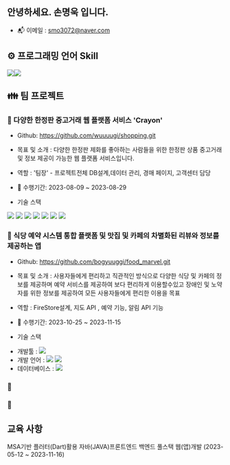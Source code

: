 ## 안녕하세요. 손명욱 입니다.

- 📬 이메일 : smo3072@naver.com
  

## ⚙ 프로그래밍 언어 Skill

<img src ="https://img.shields.io/badge/c-%2300599C.svg?style=for-the-badge&logo=c&logoColor=white"><img src ="https://img.shields.io/badge/java-%23ED8B00.svg?style=for-the-badge&logo=openjdk&logoColor=white">


## 👪 팀 프로젝트

### 📕 다양한 한정판 중고거래 웹 플랫폼 서비스 'Crayon'
- Github: https://github.com/wuuuugi/shopping.git
  
- 목표 및 소개 : 다양한 한정판 제화를 좋아하는 사람들을 위한 한정판 상품 중고거래 및 정보 제공이 가능한 웹 플랫폼 서비스입니다.
  
- 역할 :  '팀장' - 프로젝트전체 DB설계,데이터 관리, 경매 페이지, 고객센터 담당
  
- 📆 수행기간: 2023-08-09 ~ 2023-08-29

- 기술 스택
<div><img src="https://img.shields.io/badge/Spring Boot-6DB33F?style=for-the-badge&logo=Spring Boot&logoColor=white">
<img src="https://img.shields.io/badge/HTML-0175C2?style=for-the-badge&logo=dart&logoColor=white"> 
<img src="https://img.shields.io/badge/CSS-1572B6?style=for-the-badge&logo=CSS3&logoColor=white">  
<img src="https://img.shields.io/badge/Java Script-F7DF1E?style=for-the-badge&logo=JavaScript&logoColor=white">
<img src="https://img.shields.io/badge/Vue.js-4FC08D?style=for-the-badge&logo=Vue.js&logoColor=white">  
<img src="https://img.shields.io/badge/jQuery-0769AD?style=for-the-badge&logo=jQuery&logoColor=white">
<img src="https://img.shields.io/badge/MySQL-4479A1?style=for-the-badge&logo=MySQL&logoColor=white"></div>


### 📘 식당 예약 시스템 통합 플랫폼 및 맛집 및 카페의 차별화된 리뷰와 정보를 제공하는 앱
- Github: https://github.com/bogyuuggi/food_marvel.git
 
- 목표 및 소개 : 사용자들에게 편리하고 직관적인 방식으로 다양한 식당 및 카페의 정보를 제공하며 예약 서비스를 제공하여 보다 편리하게 이용할수있고 장애인 및 노약자를 위한 정보를 제공하여 모든 사용자들에게 편리한 이용을 목표
  
- 역할 : FireStore설계, 지도 API , 예약 기능, 알림 API 기능 
  
- 📆 수행기간: 2023-10-25 ~ 2023-11-15

- 기술 스택
* 개발툴 : <img src="https://img.shields.io/badge/androidstudio-3DDC84?style=for-the-badge&logo=androidstudio&logoColor=white">   
* 개발 언어 : <img src="https://img.shields.io/badge/dart-0175C2?style=for-the-badge&logo=dart&logoColor=white"> <img src="https://img.shields.io/badge/flutter-02569B?style=for-the-badge&logo=flutter&logoColor=white">
* 데이터베이스 : <img src="https://img.shields.io/badge/firebase-FFCA28?style=for-the-badge&logo=firebase&logoColor=white">

### 📗 

### 📙
  
##  교육 사항

MSA기반 플러터(Dart)활용 자바(JAVA)프론트엔드 백엔드 풀스택 웹(앱)개발 (2023-05-12 ~ 2023-11-16)

